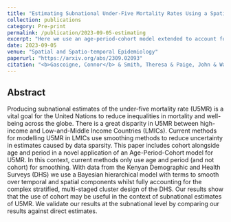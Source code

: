```yaml
---
title: "Estimating Subnational Under-Five Mortality Rates Using a Spatio-Temporal Age-Period-Cohort Model"
collection: publications
category: Pre-print
permalink: /publication/2023-09-05-estimating
excerpt: "Here we use an age-period-cohort model extended to account for a complex survey design to model subnational  U5MRs in Kenya."
date: 2023-09-05
venue: "Spatial and Spatio-temporal Epidemiology"
paperurl: "https://arxiv.org/abs/2309.02093"
citation: "<b>Gascoigne, Connor</b> & Smith, Theresa & Paige, John & Wakefiled, Jon. (2023). &quot;Estimating Subnational Under-Five Mortality Rates Using a Spatio-Temporal Age-Period-Cohort Model.&quot; <i>ArXiv</i>."
---
```


## Abstract

Producing subnational estimates of the under-five mortality rate (U5MR) is a vital goal for the United Nations to reduce inequalities in mortality and well-being across the globe. There is a great disparity in U5MR between high-income and Low-and-Middle Income Countries (LMICs). Current methods for modelling U5MR in LMICs use smoothing methods to reduce uncertainty in estimates caused by data sparsity. This paper includes cohort alongside age and period in a novel application of an Age-Period-Cohort model for U5MR. In this context, current methods only use age and period (and not cohort) for smoothing. With data from the Kenyan Demographic and Health Surveys (DHS) we use a Bayesian hierarchical model with terms to smooth over temporal and spatial components whilst fully accounting for the complex stratified, multi-staged cluster design of the DHS. Our results show that the use of cohort may be useful in the context of subnational estimates of U5MR. We validate our results at the subnational level by comparing our results against direct estimates.
